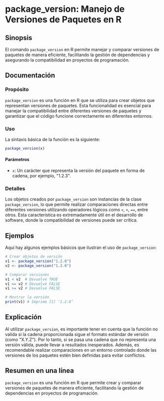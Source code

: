 <!--
Meta Description: # package_version: Manejo de Versiones de Paquetes en R ## Sinopsis El comando `package_version` en R permite manejar y comparar versiones de paquetes...
Meta Keywords: package_version, versiones, que, paquetes, una
-->

# package_version: Manejo de Versiones de Paquetes en R

## Sinopsis
El comando `package_version` en R permite manejar y comparar versiones de paquetes de manera eficiente, facilitando la gestión de dependencias y asegurando la compatibilidad en proyectos de programación.

## Documentación
### Propósito
`package_version` es una función en R que se utiliza para crear objetos que representan versiones de paquetes. Esta funcionalidad es esencial para manejar la compatibilidad entre diferentes versiones de paquetes y garantizar que el código funcione correctamente en diferentes entornos.

### Uso
La sintaxis básica de la función es la siguiente:

```R
package_version(x)
```

#### Parámetros
- `x`: Un carácter que representa la versión del paquete en forma de cadena, por ejemplo, "1.2.3".

### Detalles
Los objetos creados por `package_version` son instancias de la clase `package_version`, lo que permite realizar comparaciones directas entre diferentes versiones utilizando operadores lógicos como `<`, `>`, `==`, entre otros. Esta característica es extremadamente útil en el desarrollo de software, donde la compatibilidad de versiones puede ser crítica.

## Ejemplos
Aquí hay algunos ejemplos básicos que ilustran el uso de `package_version`:

```R
# Crear objetos de versión
v1 <- package_version("1.2.0")
v2 <- package_version("1.3.0")

# Comparar versiones
v1 < v2  # Devuelve TRUE
v1 == v2 # Devuelve FALSE
v1 >= v2 # Devuelve FALSE

# Mostrar la versión
print(v1) # Imprime [1] ‘1.2.0’
```

## Explicación
Al utilizar `package_version`, es importante tener en cuenta que la función no valida si la cadena proporcionada sigue el formato estándar de versión (como "X.Y.Z"). Por lo tanto, si se pasa una cadena que no representa una versión válida, puede llevar a resultados inesperados. Además, es recomendable realizar comparaciones en un entorno controlado donde las versiones de los paquetes estén bien definidas para evitar conflictos.

## Resumen en una línea
`package_version` es una función en R que permite crear y comparar versiones de paquetes de manera eficiente, facilitando la gestión de dependencias en proyectos de programación.